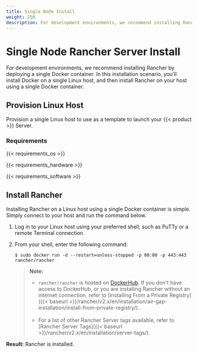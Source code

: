 ```yaml
---
title: Single Node Install
weight: 250
description: For development environments, we recommend installing Rancher by deploying a single Docker container.
---
```


# Single Node Rancher Server Install

For development environments, we recommend installing Rancher by deploying a single Docker container. In this installation scenario, you'll install Docker on a single Linux host, and then install Rancher on your host using a single Docker container.

## Provision Linux Host

Provision a single Linux host to use as a template to launch your {{< product >}} Server.

### Requirements

{{< requirements_os >}}

{{< requirements_hardware >}}

{{< requirements_software >}}

## Install Rancher

Installing Rancher on a Linux host using a single Docker container is simple. Simply connect to your host and run the command below.

1.	Log in to your Linux host using your preferred shell, such as PuTTy or a remote Terminal connection.

2.	From your shell, enter the following command:

	```
	$ sudo docker run -d --restart=unless-stopped -p 80:80 -p 443:443 rancher/rancher
	```

	>**Note:**
	>- `rancher/rancher` is hosted on [DockerHub](https://hub.docker.com/). If you don't have access to DockerHub, or you are installing Rancher without an internet connection, refer to [Installing From a Private Registry]({{< baseurl >}}/rancher/v2.x/en/installation/air-gap-installation/install-from-private-registry/).<br/><br/>
	>- For a list of other Rancher Server tags available, refer to [Rancher Server Tags]({{< baseurl >}}/rancher/v2.x/en/installation/server-tags/).

**Result:** Rancher is installed.

